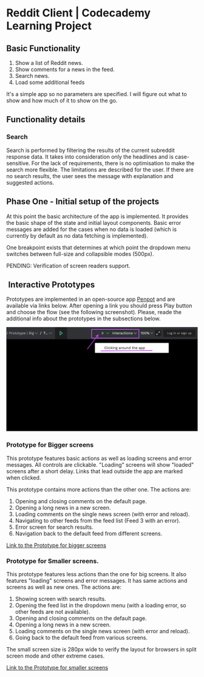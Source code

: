 # Reddit Client | Codecademy Learning Project

## Basic Functionality
1. Show a list of Reddit news.
2. Show comments for a news in the feed.
3. Search news.
4. Load some additional feeds

It's a simple app so no parameters are specified. I will figure out what to show and how much of it to show on the go.

## Functionality details

### Search
Search is performed by filtering the results of the current subreddit response data. It takes into consideration only the headlines and is case-sensitive. For the lack of requirements, there is no optimisation to make the search more flexible. The limitations are described for the user.
If there are no search results, the user sees the message with explanation and suggested actions.

## Phase One - Initial setup of the projects

At this point the basic architecture of the app is implemented. It provides the basic shape of the state and initial layout components. Basic error messages are added for the cases when no data is loaded (which is currently by default as no data fetching is implemented).

One breakpoint exists that determines at which point the dropdown menu switches between full-size and collapsible modes (500px).

PENDING: Verification of screen readers support.

##  Interactive Prototypes

Prototypes are implemented in an open-source app [Penpot](https://penpot.app/) and are available via links below. After opening a link you should press Play button and choose the flow (see the following screenshot). Please, reade the additional info about the prototypes in the subsections below.

![Screenshot of how to launch the prototype](/readme-images/launch-prototype-screenshot.png "Screenshot of how to launch the prototype")

### Prototype for Bigger screens

This prototype features basic actions as well as loading screens and error messages. All controls are clickable. "Loading" screens will show "loaded" screens after a short delay. Links that lead outside the app are marked when clicked.

This prototype contains more actions than the other one. The actions are:

1. Opening and closing comments on the default page.
2. Opening a long news in a new screen.
3. Loading comments on the single news screen (with error and reload).
4. Navigating to other feeds from the feed list (Feed 3 with an error).
5. Error screen for search results.
6. Navigation back to the default feed from different screens.

[Link to the Prototype for bigger screens](https://design.penpot.app/#/view/d9665a57-0073-80a2-8002-47b8d0c88057?page-id=396b0895-20c9-8051-8002-4926475fba80&section=interactions&index=0&share-id=d5fc0283-ef1c-80fa-8002-497f8b193ace)

### Prototype for Smaller screens.

This prototype features less actions than the one for big screens. It also features "loading" screens and error messages.
It has same actions and screens as well as new ones. The actions are:

1. Showing screen with search results.
2. Opening the feed list in the dropdown menu (with a loading error, so other feeds are not available).
3. Opening and closing comments on the default page.
4. Opening a long news in a new screen.
5. Loading comments on the single news screen (with error and reload).
6. Going back to the default feed from various screens.

The small screen size is 280px wide to verify the layout for browsers in split screen mode and other extreme cases.

[Link to the Prototype for smaller screens](https://design.penpot.app/#/view/d9665a57-0073-80a2-8002-47b8d0c88057?page-id=396b0895-20c9-8051-8002-49384f78a737&section=interactions&index=0&share-id=d9665a57-0073-80a2-8002-4a5e3d120b20)

